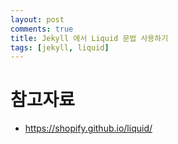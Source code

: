 ```yaml
---
layout: post  
comments: true    
title: Jekyll 에서 Liquid 문법 사용하기
tags: [jekyll, liquid]
---
```


# 참고자료
- https://shopify.github.io/liquid/